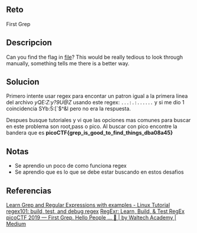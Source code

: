 ## Reto
First Grep

## Descripcion
Can you find the flag in [file](https://jupiter.challenges.picoctf.org/static/495d43ee4a2b9f345a4307d053b4d88d/file)? This would be really tedious to look through manually, something tells me there is a better way.

## Solucion
Primero intente usar regex para encontar un patron igual a la primera linea del archivo *yQE:Z:y?9U@Z*  usando este regex: `...:.:......`
y si me dio 1 coincidencia SYb:5:[`$^&l
pero no era la respuesta.

Despues busque tutoriales y vi que las opciones mas comunes para buscar en este problema son root,pass o pico.
Al buscar con pico encontre la bandera que es **picoCTF{grep_is_good_to_find_things_dba08a45}**

## Notas
- Se aprendio un poco de como funciona regex
- Se aprendio que es lo que se debe estar buscando en estos desafios

## Referencias
[Learn Grep and Regular Expressions with examples - Linux Tutorial](https://ryanstutorials.net/linuxtutorial/grep.php)
[regex101: build, test, and debug regex](https://regex101.com/)
[RegExr: Learn, Build, & Test RegEx](https://regexr.com/)
[picoCTF 2019 — First Grep. Hello People … 👋 | by Waltech Academy | Medium](https://medium.com/@walterchristian28/picoctf-2019-first-grep-601cced5392a)
